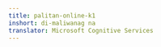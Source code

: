 ```yaml
---
title: palitan-online-k1
inshort: di-maliwanag na
translator: Microsoft Cognitive Services
---
```





